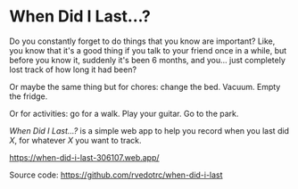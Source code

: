 # When Did I Last...?

Do you constantly forget to do things that you know are important?
Like, you know that it's a good thing if you talk to your friend
once in a while, but before you know it, suddenly it's been 6 months,
and you... just completely lost track of how long it had been?

Or maybe the same thing but for chores: change the bed. Vacuum. Empty
the fridge.

Or for activities: go for a walk. Play your guitar. Go to the park. 

_When Did I Last...?_ is a simple web app to help you record when you
last did _X_, for whatever _X_ you want to track.

https://when-did-i-last-306107.web.app/

Source code: https://github.com/rvedotrc/when-did-i-last

